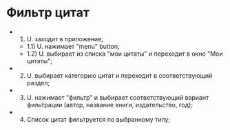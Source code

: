 # Фильтр цитат

* 1) U. заходит в приложение;
  * 1.1) U. нажимает "menu" button;
  * 1.2) U. выбирает из списка "мои цитаты" и переходит в окно "Мои цитаты";
* 2) U. выбирает категорию цитат и переходит в соответствующий раздел; 
* 3) U. нажимает "фильтр" и выбирает соответствующий вариант фильтрации (автор, название книги, издательство, год);
* 4) Список цитат фильтруется по выбранному типу;
